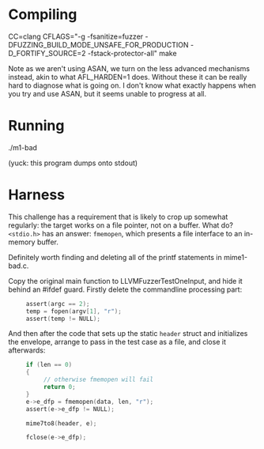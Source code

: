 # Compiling

CC=clang CFLAGS="-g -fsanitize=fuzzer -DFUZZING_BUILD_MODE_UNSAFE_FOR_PRODUCTION -D_FORTIFY_SOURCE=2
-fstack-protector-all" make

Note as we aren't using ASAN, we turn on the less advanced mechanisms instead, akin to what AFL_HARDEN=1 does. Without
these it can be really hard to diagnose what is going on. I don't know what exactly happens when you try and use ASAN,
but it seems unable to progress at all.

# Running

./m1-bad

(yuck: this program dumps onto stdout)

# Harness

This challenge has a requirement that is likely to crop up somewhat regularly: the target works on a file pointer, not
on a buffer. What do? `<stdio.h>` has an answer: `fmemopen`, which presents a file interface to an in-memory buffer.

Definitely worth finding and deleting all of the printf statements in mime1-bad.c.

Copy the original main function to LLVMFuzzerTestOneInput, and hide it behind an #ifdef guard. Firstly delete the
commandline processing part:

```c
     assert(argc == 2);
     temp = fopen(argv[1], "r");
     assert(temp != NULL);
```

And then after the code that sets up the static `header` struct and initializes the envelope, arrange to pass in the
test case as a file, and close it afterwards:

```c
     if (len == 0)
     {
          // otherwise fmemopen will fail
          return 0;
     }
     e->e_dfp = fmemopen(data, len, "r");
     assert(e->e_dfp != NULL);

     mime7to8(header, e);

     fclose(e->e_dfp);
```
